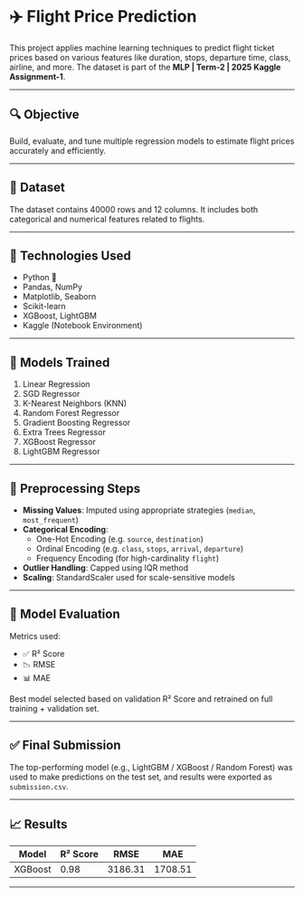 # ✈️ Flight Price Prediction

This project applies machine learning techniques to predict flight ticket prices based on various features like duration, stops, departure time, class, airline, and more. The dataset is part of the **MLP | Term-2 | 2025 Kaggle Assignment-1**.

---

## 🔍 Objective

Build, evaluate, and tune multiple regression models to estimate flight prices accurately and efficiently.

---

## 📁 Dataset

The dataset contains 40000 rows and 12 columns. It includes both categorical and numerical features related to flights.

---

## 🧰 Technologies Used

- Python 🐍
- Pandas, NumPy
- Matplotlib, Seaborn
- Scikit-learn
- XGBoost, LightGBM
- Kaggle (Notebook Environment)

---

## 🧪 Models Trained

1. Linear Regression
2. SGD Regressor
3. K-Nearest Neighbors (KNN)
4. Random Forest Regressor
5. Gradient Boosting Regressor
6. Extra Trees Regressor
7. XGBoost Regressor
8. LightGBM Regressor

---

## 🧼 Preprocessing Steps

- **Missing Values**: Imputed using appropriate strategies (`median`, `most_frequent`)
- **Categorical Encoding**:
  - One-Hot Encoding (e.g. `source`, `destination`)
  - Ordinal Encoding (e.g. `class`, `stops`, `arrival`, `departure`)
  - Frequency Encoding (for high-cardinality `flight`)
- **Outlier Handling**: Capped using IQR method
- **Scaling**: StandardScaler used for scale-sensitive models

---

## 🧪 Model Evaluation

Metrics used:
- ✅ R² Score
- 📉 RMSE
- 📊 MAE

Best model selected based on validation R² Score and retrained on full training + validation set.

---

## ✅ Final Submission

The top-performing model (e.g., LightGBM / XGBoost / Random Forest) was used to make predictions on the test set, and results were exported as `submission.csv`.

---

## 📈 Results

| Model              | R² Score |  RMSE   |  MAE    |
|--------------------|----------|---------|---------|
| XGBoost            |   0.98   | 3186.31 | 1708.51 |

---

